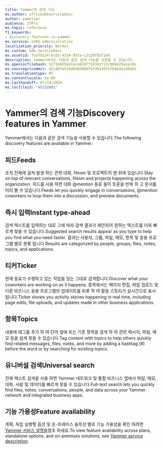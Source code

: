 ```yaml
---
title: Yammer의 검색 기능
ms.author: office365servicedesc
author: pamelaar
audience: ITPro
ms.topic: reference
f1_keywords:
- discovery-features-in-yammer
ms.service: o365-administration
localization_priority: Normal
ms.custom: Adm_ServiceDesc
ms.assetid: f1af9134-bc63-4334-897a-c2120fb572e9
description: Yammer에서는 다음과 같은 검색 기능을 사용할 수 있습니다.
ms.openlocfilehash: 5271b6b5b41acd4287f1b341f13c969e26abac8e
ms.sourcegitcommit: d2cd67e52dd646b68bfbfd8a387e70a6da140a62
ms.translationtype: MT
ms.contentlocale: ko-KR
ms.lasthandoff: 07/14/2020
ms.locfileid: "45132082"
---
```

# <a name="discovery-features-in-yammer"></a><span data-ttu-id="b4faf-103">Yammer의 검색 기능</span><span class="sxs-lookup"><span data-stu-id="b4faf-103">Discovery features in Yammer</span></span>

<span data-ttu-id="b4faf-104">Yammer에서는 다음과 같은 검색 기능을 사용할 수 있습니다.</span><span class="sxs-lookup"><span data-stu-id="b4faf-104">The following discovery features are available in Yammer.</span></span>
  
## <a name="feeds"></a><span data-ttu-id="b4faf-105">피드</span><span class="sxs-lookup"><span data-stu-id="b4faf-105">Feeds</span></span>

<span data-ttu-id="b4faf-106">조직 전체에 걸쳐 발생 하는 관련 대화, filesm 및 프로젝트의 맨 위에 있습니다.</span><span class="sxs-lookup"><span data-stu-id="b4faf-106">Stay on top of relevant conversations, filesm and projects happening across the organization.</span></span> <span data-ttu-id="b4faf-107">피드를 사용 하면 대화 @mention 동료 들이 토론을 반복 하 고 문서를 미리 볼 수 있습니다.</span><span class="sxs-lookup"><span data-stu-id="b4faf-107">Feeds let you quickly engage in conversations, @mention coworkers to loop them into a discussion, and preview documents.</span></span>

## <a name="instant-type-ahead"></a><span data-ttu-id="b4faf-108">즉시 입력</span><span class="sxs-lookup"><span data-stu-id="b4faf-108">Instant type-ahead</span></span>

<span data-ttu-id="b4faf-109">검색 텍스트를 입력하는 대로 그에 따라 검색 결과가 제안되어 원하는 텍스트를 더욱 빠르게 찾을 수 있습니다.</span><span class="sxs-lookup"><span data-stu-id="b4faf-109">Suggested search results appear as you type to help you find what you need faster.</span></span> <span data-ttu-id="b4faf-110">결과는 사용자, 그룹, 파일, 메모, 항목 및 응용 프로그램 별로 분류 됩니다.</span><span class="sxs-lookup"><span data-stu-id="b4faf-110">Results are categorized by people, groups, files, notes, topics, and applications.</span></span>
    
## <a name="ticker"></a><span data-ttu-id="b4faf-111">티커</span><span class="sxs-lookup"><span data-stu-id="b4faf-111">Ticker</span></span>

<span data-ttu-id="b4faf-112">현재 동료가 수행하고 있는 작업을 있는 그대로 검색합니다.</span><span class="sxs-lookup"><span data-stu-id="b4faf-112">Discover what your coworkers are working on as it happens.</span></span> <span data-ttu-id="b4faf-113">종목에서는 페이지 편집, 파일 업로드 및 다른 비즈니스 응용 프로그램의 업데이트를 비롯 하 여 활동 스토리가 실시간으로 표시 됩니다.</span><span class="sxs-lookup"><span data-stu-id="b4faf-113">Ticker shows you activity stories happening in real time, including page edits, file uploads, and updates made in other business applications.</span></span>
  
## <a name="topics"></a><span data-ttu-id="b4faf-114">항목</span><span class="sxs-lookup"><span data-stu-id="b4faf-114">Topics</span></span>

<span data-ttu-id="b4faf-115">내용에 태그를 추가 하 여 단어 앞에 또는 기존 항목을 검색 하 여 관련 메시지, 파일, 메모 등을 쉽게 찾을 수 있습니다.</span><span class="sxs-lookup"><span data-stu-id="b4faf-115">Tag content with topics to help others quickly find related messages, files, notes, and more by adding a hashtag (#) before the word or by searching for existing topics.</span></span>
  
## <a name="universal-search"></a><span data-ttu-id="b4faf-116">유니버설 검색</span><span class="sxs-lookup"><span data-stu-id="b4faf-116">Universal search</span></span>

<span data-ttu-id="b4faf-117">전체 텍스트 검색을 사용 하면 Yammer 네트워크 및 통합 비즈니스 앱에서 파일, 메모, 대화, 사람 및 데이터를 빠르게 찾을 수 있습니다.</span><span class="sxs-lookup"><span data-stu-id="b4faf-117">Full-text search lets you quickly find files, notes, conversations, people, and data across your Yammer network and integrated business apps.</span></span>
  
## <a name="feature-availability"></a><span data-ttu-id="b4faf-118">기능 가용성</span><span class="sxs-lookup"><span data-stu-id="b4faf-118">Feature availability</span></span>

<span data-ttu-id="b4faf-119">계획, 독립 실행형 옵션 및 온-프레미스 솔루션 별로 기능 가용성을 확인 하려면 [Yammer 서비스 설명을](yammer-service-description.md)참조 하세요.</span><span class="sxs-lookup"><span data-stu-id="b4faf-119">To view feature availability across plans, standalone options, and on-premises solutions, see [Yammer service description](yammer-service-description.md).</span></span>
  
  
